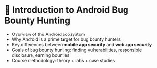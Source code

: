 # 📱 Introduction to Android Bug Bounty Hunting

- Overview of the Android ecosystem  
- Why Android is a prime target for bug bounty hunters  
- Key differences between **mobile app security** and **web app security**  
- Goals of bug bounty hunting: finding vulnerabilities, responsible disclosure, earning bounties  
- Course methodology: theory + labs + case studies  

